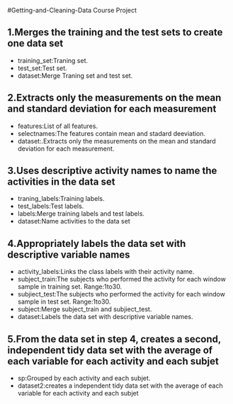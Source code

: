 
#Getting-and-Cleaning-Data Course Project

## 1.Merges the training and the test sets to create one data set

* training_set:Traning set.
* test_set:Test set.
* dataset:Merge Traning set and test set.


## 2.Extracts only the measurements on the mean and standard deviation for each measurement

* features:List of all features.
* selectnames:The features contain mean and stadard deeviation.
* dataset:.Extracts only the measurements on the mean and standard deviation for each measurement.


## 3.Uses descriptive activity names to name the activities in the data set

* traning_labels:Training labels.
* test_labels:Test labels.
* labels:Merge training labels and test labels.
* dataset:Name activities to the data set


## 4.Appropriately labels the data set with descriptive variable names

* activity_labels:Links the class labels with their activity name.
* subject_train:The subjects who performed the activity for each window sample in training set. Range:1to30. 
* subjiect_test:The subjects who performed the activity for each window sample in test set. Range:1to30. 
* subject:Merge subject_train and subjiect_test.
* dataset:Labels the data set with descriptive variable names.


## 5.From the data set in step 4, creates a second, independent tidy data set with the average of each variable for each activity and each subjet

* sp:Grouped by  each activity and each subjet.
* dataset2:creates a independent tidy data set with the average of each variable for each activity and each subjet




